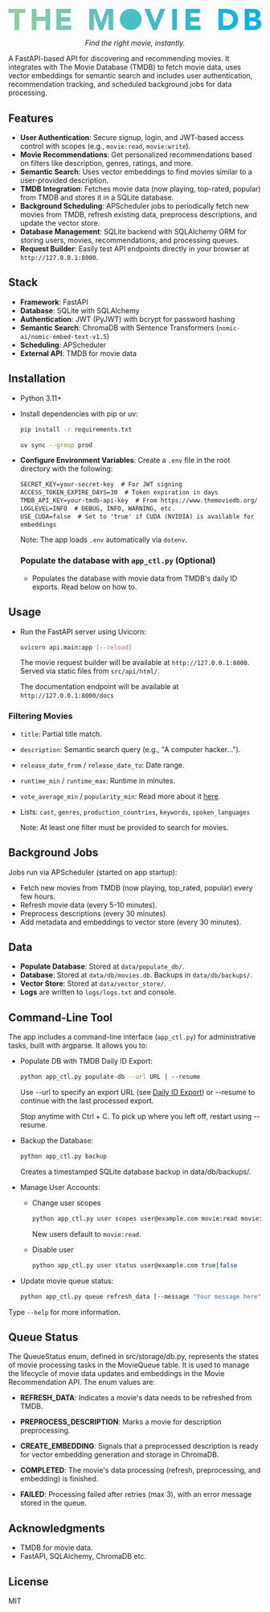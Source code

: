 <p align="center">
  <img src="src/api/html/img/logo.svg" alt="The Movie Database Logo" width="512">
</p>
<p align="center"><em>Find the right movie, instantly.</em></p>

A FastAPI-based API for discovering and recommending movies. It integrates with The Movie Database (TMDB) to fetch movie data, uses vector embeddings for semantic search and includes user authentication, recommendation tracking, and scheduled background jobs for data processing.

## Features

- **User Authentication**: Secure signup, login, and JWT-based access control with scopes (e.g., `movie:read`, `movie:write`).
- **Movie Recommendations**: Get personalized recommendations based on filters like description, genres, ratings, and more.
- **Semantic Search**: Uses vector embeddings to find movies similar to a user-provided description.
- **TMDB Integration**: Fetches movie data (now playing, top-rated, popular) from TMDB and stores it in a SQLite database.
- **Background Scheduling**: APScheduler jobs to periodically fetch new movies from TMDB, refresh existing data, preprocess descriptions, and update the vector store.
- **Database Management**: SQLite backend with SQLAlchemy ORM for storing users, movies, recommendations, and processing queues.
- **Request Builder**: Easily test API endpoints directly in your browser at `http://127.0.0.1:8000`.

## Stack

- **Framework**: FastAPI
- **Database**: SQLite with SQLAlchemy
- **Authentication**: JWT (PyJWT) with bcrypt for password hashing
- **Semantic Search**: ChromaDB with Sentence Transformers (`nomic-ai/nomic-embed-text-v1.5`)
- **Scheduling**: APScheduler
- **External API**: TMDB for movie data

## Installation
- Python 3.11+
- Install dependencies with pip or uv:
    ```bash
    pip install -r requirements.txt
    ```
    ```bash
    uv sync --group prod
    ```

- **Configure Environment Variables**:
   Create a `.env` file in the root directory with the following:
   ```
   SECRET_KEY=your-secret-key  # For JWT signing
   ACCESS_TOKEN_EXPIRE_DAYS=30  # Token expiration in days
   TMDB_API_KEY=your-tmdb-api-key  # From https://www.themoviedb.org/
   LOGLEVEL=INFO  # DEBUG, INFO, WARNING, etc.
   USE_CUDA=false  # Set to 'true' if CUDA (NVIDIA) is available for embeddings
   ```
   Note: The app loads `.env` automatically via `dotenv`.

  ### Populate the database with `app_ctl.py` (Optional)
    - Populates the database with movie data from TMDB's daily ID exports. Read below on how to.

## Usage

- Run the FastAPI server using Uvicorn:
    ```bash
    uvicorn api.main:app [--reload]
    ```

    The movie request builder will be available at `http://127.0.0.1:8000`. Served via static files from `src/api/html/`.

    The documentation endpoint will be available at  `http://127.0.0.1:8000/docs`

### Filtering Movies

- `title`: Partial title match.
- `description`: Semantic search query (e.g., "A computer hacker...").
- `release_date_from` / `release_date_to`: Date range.
- `runtime_min` / `runtime_max`: Runtime in minutes.
- `vote_average_min` / `popularity_min`: Read more about it [here](https://developer.themoviedb.org/docs/popularity-and-trending).
- Lists: `cast`, `genres`, `production_countries`, `keywords`, `spoken_languages`

  Note: At least one filter must be provided to search for movies.

## Background Jobs

Jobs run via APScheduler (started on app startup):
- Fetch new movies from TMDB (now playing, top_rated, popular) every few hours.
- Refresh movie data (every 5-10 minutes).
- Preprocess descriptions (every 30 minutes).
- Add metadata and embeddings to vector store (every 30 minutes).

## Data

- **Populate Database**: Stored at `data/populate_db/`.
- **Database**: Stored at `data/db/movies.db`. Backups in `data/db/backups/`.
- **Vector Store**: Stored at `data/vector_store/`.
- **Logs** are written to `logs/logs.txt` and console.

## Command-Line Tool
The app includes a command-line interface (`app_ctl.py`) for administrative tasks, built with argparse. It allows you to:
- Populate DB with TMDB Daily ID Export:
    ```bash
    python app_ctl.py populate-db --url URL | --resume
    ```
    Use --url to specify an export URL (see [Daily ID Export](https://developer.themoviedb.org/docs/daily-id-exports)) or --resume to continue with the last processed export.

    Stop anytime with Ctrl + C. To pick up where you left off, restart using --resume.

- Backup the Database:
    ```bash
    python app_ctl.py backup
    ```
    Creates a timestamped SQLite database backup in data/db/backups/.

- Manage User Accounts:
   - Change user scopes
      ```bash
      python app_ctl.py user scopes user@example.com movie:read movie:write ..
      ```
      New users default to `movie:read`.

    - Disable user
      ```bash
      python app_ctl.py user status user@example.com true|false
      ```
- Update movie queue status:
  ```bash
  python app_ctl.py queue refresh_data [--message "Your message here"] [12345 67890]
  ```
Type `--help` for more information.


## Queue Status
The QueueStatus enum, defined in src/storage/db.py, represents the states of movie processing tasks in the MovieQueue table. It is used to manage the lifecycle of movie data updates and embeddings in the Movie Recommendation API. The enum values are:

  - **REFRESH_DATA**: Indicates a movie's data needs to be refreshed from TMDB.

  - **PREPROCESS_DESCRIPTION**: Marks a movie for description preprocessing.

  - **CREATE_EMBEDDING**: Signals that a preprocessed description is ready for vector embedding generation and storage in ChromaDB.

  - **COMPLETED**: The movie's data processing (refresh, preprocessing, and embedding) is finished.

  - **FAILED**: Processing failed after retries (max 3), with an error message stored in the queue.

## Acknowledgments

- TMDB for movie data.
- FastAPI, SQLAlchemy, ChromaDB etc.

## License

MIT
